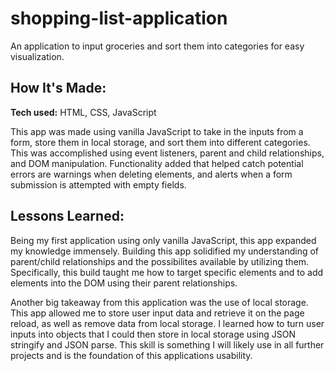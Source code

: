 # shopping-list-application
An application to input groceries and sort them into categories for easy visualization.


## How It's Made:

**Tech used:** HTML, CSS, JavaScript

This app was made using vanilla JavaScript to take in the inputs from a form, store them in local storage, and sort them into different categories. This was accomplished using event listeners, parent and child relationships, and DOM manipulation. Functionality added that helped catch potential errors are warnings when deleting elements, and alerts when a form submission is attempted with empty fields.

## Lessons Learned:

Being my first application using only vanilla JavaScript, this app expanded my knowledge immensely. Building this app solidified my understanding of parent/child relationships and the possibilites available by utilizing them. Specifically, this build taught me how to target specific elements and to add elements into the DOM using their parent relationships.

Another big takeaway from this application was the use of local storage. This app allowed me to store user input data and retrieve it on the page reload, as well as remove data from local storage. I learned how to turn user inputs into objects that I could then store in local storage using JSON stringify and JSON parse. This skill is something I will likely use in all further projects and is the foundation of this applications usability.



